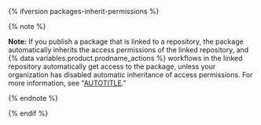 {% ifversion packages-inherit-permissions %}

{% note %}

**Note:** If you publish a package that is linked to a repository, the package automatically inherits the access permissions of the linked repository, and {% data variables.product.prodname_actions %} workflows in the linked repository automatically get access to the package, unless your organization has disabled automatic inheritance of access permissions. For more information, see "[AUTOTITLE](/packages/learn-github-packages/configuring-a-packages-access-control-and-visibility#about-inheritance-of-access-permissions-and-visibility)."

{% endnote %}

{% endif %}
